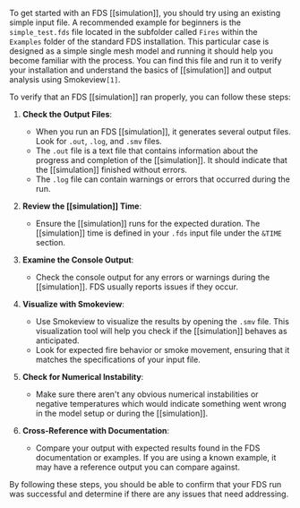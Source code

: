 To get started with an FDS [[simulation]], you should try using an existing simple input file. A recommended example for beginners is the `simple_test.fds` file located in the subfolder called `Fires` within the `Examples` folder of the standard FDS installation. This particular case is designed as a simple single mesh model and running it should help you become familiar with the process. You can find this file and run it to verify your installation and understand the basics of [[simulation]] and output analysis using Smokeview`[1]`.

To verify that an FDS [[simulation]] ran properly, you can follow these steps:

1. **Check the Output Files**:
    
    - When you run an FDS [[simulation]], it generates several output files. Look for `.out`, `.log`, and `.smv` files.
    - The `.out` file is a text file that contains information about the progress and completion of the [[simulation]]. It should indicate that the [[simulation]] finished without errors.
    - The `.log` file can contain warnings or errors that occurred during the run.
2. **Review the [[simulation]] Time**:
    
    - Ensure the [[simulation]] runs for the expected duration. The [[simulation]] time is defined in your `.fds` input file under the `&TIME` section.
3. **Examine the Console Output**:
    
    - Check the console output for any errors or warnings during the [[simulation]]. FDS usually reports issues if they occur.
4. **Visualize with Smokeview**:
    
    - Use Smokeview to visualize the results by opening the `.smv` file. This visualization tool will help you check if the [[simulation]] behaves as anticipated.
    - Look for expected fire behavior or smoke movement, ensuring that it matches the specifications of your input file.
5. **Check for Numerical Instability**:
    
    - Make sure there aren't any obvious numerical instabilities or negative temperatures which would indicate something went wrong in the model setup or during the [[simulation]].
6. **Cross-Reference with Documentation**:
    
    - Compare your output with expected results found in the FDS documentation or examples. If you are using a known example, it may have a reference output you can compare against.

By following these steps, you should be able to confirm that your FDS run was successful and determine if there are any issues that need addressing.